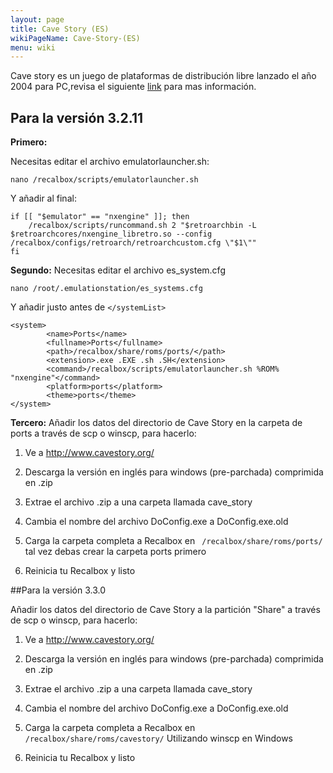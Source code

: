```yaml
---
layout: page
title: Cave Story (ES)
wikiPageName: Cave-Story-(ES)
menu: wiki
---
```


Cave story es un juego de plataformas de distribución libre lanzado el año 2004 para PC,revisa el siguiente [link](http://www.cavestory.org/) para mas información.

## Para la versión 3.2.11

**Primero:**

Necesitas editar el archivo emulatorlauncher.sh:

`nano /recalbox/scripts/emulatorlauncher.sh`

Y añadir al final:
```
if [[ "$emulator" == "nxengine" ]]; then  
    /recalbox/scripts/runcommand.sh 2 "$retroarchbin -L $retroarchcores/nxengine_libretro.so --config /recalbox/configs/retroarch/retroarchcustom.cfg \"$1\""  
fi  
```
**Segundo:**
Necesitas editar el archivo es_system.cfg

`nano /root/.emulationstation/es_systems.cfg`

Y añadir justo antes de `</systemList>`

```
<system>  
        <name>Ports</name>  
        <fullname>Ports</fullname>  
        <path>/recalbox/share/roms/ports/</path>  
        <extension>.exe .EXE .sh .SH</extension>  
        <command>/recalbox/scripts/emulatorlauncher.sh %ROM% "nxengine"</command>  
        <platform>ports</platform>  
        <theme>ports</theme>  
</system>  
```

**Tercero:**
Añadir los datos del directorio de Cave Story en la carpeta de ports a través de scp o winscp, para hacerlo:

1. Ve a http://www.cavestory.org/

2. Descarga la versión en inglés para windows (pre-parchada) comprimida en .zip

3. Extrae el archivo .zip a una carpeta llamada cave_story

4. Cambia el nombre del archivo DoConfig.exe a DoConfig.exe.old

5. Carga la carpeta completa a Recalbox en ` /recalbox/share/roms/ports/` tal vez debas crear la carpeta ports primero

6. Reinicia tu Recalbox y listo


##Para la versión 3.3.0

Añadir los datos del directorio de Cave Story a la partición "Share" a través de scp o winscp, para hacerlo:

1. Ve a http://www.cavestory.org/

2. Descarga la versión en inglés para windows (pre-parchada) comprimida en .zip

3. Extrae el archivo .zip a una carpeta llamada cave_story

4. Cambia el nombre del archivo DoConfig.exe a DoConfig.exe.old

5. Carga la carpeta completa a Recalbox en ` /recalbox/share/roms/cavestory/` Utilizando winscp en Windows

6. Reinicia tu Recalbox y listo
